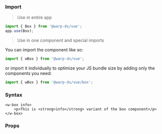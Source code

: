 ### Import

> Use in entire app

```js
import { Box } from '@warp-ds/vue';
app.use(Box);
```

> Use in one component and special imports

You can import the component like so:
```js
import { wBox } from '@warp-ds/vue';
```

or import it individually to optimize your JS bundle size by adding only the components you need:
```js
import { wBox } from '@warp-ds/vue/box';

```

### Syntax

```vue
<w-box info>
    <p>This is <strong>info</strong> variant of the box component</p>
</w-box>
```

### Props

<api-table type=vue component="Box" />